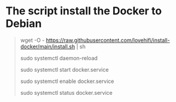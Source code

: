 # The script install the Docker to Debian

>
> wget -O - https://raw.githubusercontent.com/lovehifi/install-docker/main/install.sh | sh
>
> sudo systemctl daemon-reload
>
> sudo systemctl start docker.service
>
> sudo systemctl enable docker.service
>
> sudo systemctl status docker.service
>
